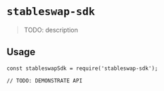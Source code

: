 # `stableswap-sdk`

> TODO: description

## Usage

```
const stableswapSdk = require('stableswap-sdk');

// TODO: DEMONSTRATE API
```
